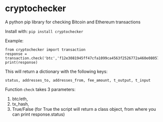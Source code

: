 # cryptochecker
A python pip library for checking Bitcoin and Ethereum transactions

Install with:
`pip install cryptochecker`

Example:

```
from cryptochecker import transaction
response = transaction.check('btc','f12e3081945ff47cfa1099ca4563f2526772a460e08057239e4f7a8c9fbbe04c',False)
print(response)
```

This will return a dictionary with the following keys:

`status, addresses_to, addresses_from, fee_amount, t_output, t_input`

Function `check` takes 3 parameters:

1. btc/eth, 
2. tx_hash, 
3. True/False (for True the script will return a class object, from where you can print response.status)
